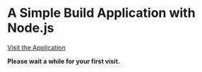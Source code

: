 # A Simple Build Application with Node.js

[Visit the Application](https://fake-ytb.onrender.com/)

**Please wait a while for your first visit.**
